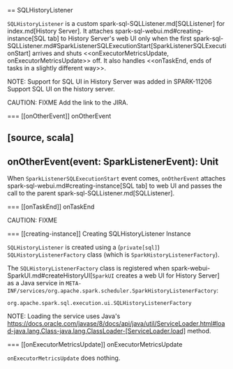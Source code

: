 == SQLHistoryListener

`SQLHistoryListener` is a custom spark-sql-SQLListener.md[SQLListener] for index.md[History Server]. It attaches spark-sql-webui.md#creating-instance[SQL tab] to History Server's web UI only when the first spark-sql-SQLListener.md#SparkListenerSQLExecutionStart[SparkListenerSQLExecutionStart] arrives and shuts <<onExecutorMetricsUpdate, onExecutorMetricsUpdate>> off. It also handles <<onTaskEnd, ends of tasks in a slightly different way>>.

NOTE: Support for SQL UI in History Server was added in SPARK-11206 Support SQL UI on the history server.

CAUTION: FIXME Add the link to the JIRA.

=== [[onOtherEvent]] onOtherEvent

[source, scala]
----
onOtherEvent(event: SparkListenerEvent): Unit
----

When `SparkListenerSQLExecutionStart` event comes, `onOtherEvent` attaches spark-sql-webui.md#creating-instance[SQL tab] to web UI and passes the call to the parent spark-sql-SQLListener.md[SQLListener].

=== [[onTaskEnd]] onTaskEnd

CAUTION: FIXME

=== [[creating-instance]] Creating SQLHistoryListener Instance

`SQLHistoryListener` is created using a (`private[sql]`) `SQLHistoryListenerFactory` class (which is `SparkHistoryListenerFactory`).

The `SQLHistoryListenerFactory` class is registered when spark-webui-SparkUI.md#createHistoryUI[`SparkUI` creates a web UI for History Server] as a Java service in `META-INF/services/org.apache.spark.scheduler.SparkHistoryListenerFactory`:

```
org.apache.spark.sql.execution.ui.SQLHistoryListenerFactory
```

NOTE: Loading the service uses Java's https://docs.oracle.com/javase/8/docs/api/java/util/ServiceLoader.html#load-java.lang.Class-java.lang.ClassLoader-[ServiceLoader.load] method.

=== [[onExecutorMetricsUpdate]] onExecutorMetricsUpdate

`onExecutorMetricsUpdate` does nothing.
